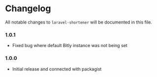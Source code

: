 # Changelog

All notable changes to `laravel-shortener` will be documented in this file.

### 1.0.1
- Fixed bug where default Bitly instance was not being set

### 1.0.0
- Initial release and connected with packagist
